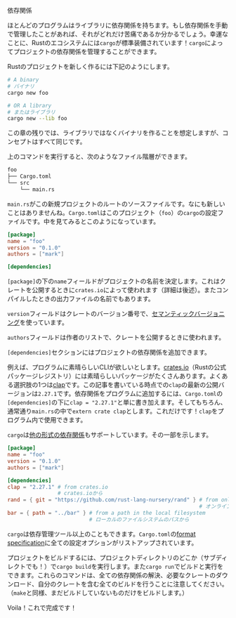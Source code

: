<!--
# Dependencies
-->
依存関係

<!--
Most programs have dependencies on some libraries. If you have ever managed
dependencies by hand, you know how much of a pain this can be. Luckily, the Rust
ecosystem comes standard with `cargo`! `cargo` can manage dependencies for a
project.
-->
ほとんどのプログラムはライブラリに依存関係を持ちます。もし依存関係を手動で管理したことがあれば、それがどれだけ苦痛であるか分かるでしょう。幸運なことに、Rustのエコシステムには`cargo`が標準装備されています！`cargo`によってプロジェクトの依存関係を管理することができます。

<!--
To create a new Rust project,
-->
Rustのプロジェクトを新しく作るには下記のようにします。

```sh
# A binary
# バイナリ
cargo new foo

# OR A library
# またはライブラリ
cargo new --lib foo
```

<!--
For the rest of this chapter, let's assume we are making a binary, rather than
a library, but all of the concepts are the same.
-->
この章の残りでは、ライブラリではなくバイナリを作ることを想定しますが、コンセプトはすべて同じです。

<!--
After the above commands, you should see a file hierarchy like this:
-->
上のコマンドを実行すると、次のようなファイル階層ができます。

```txt
foo
├── Cargo.toml
└── src
    └── main.rs
```

<!--
The `main.rs` is the root source file for your new project -- nothing new there.
The `Cargo.toml` is the config file for `cargo` for this project (`foo`). If you
look inside it, you should see something like this:
-->
`main.rs`がこの新規プロジェクトのルートのソースファイルです。なにも新しいことはありませんね。`Cargo.toml`はこのプロジェクト（`foo`）の`cargo`の設定ファイルです。中を見てみるとこのようになっています。

```toml
[package]
name = "foo"
version = "0.1.0"
authors = ["mark"]

[dependencies]
```

<!--
The `name` field under `[package]` determines the name of the project. This is
used by `crates.io` if you publish the crate (more later). It is also the name
of the output binary when you compile.
-->
`[package]`の下の`name`フィールドがプロジェクトの名前を決定します。これはクレートを公開するときに`crates.io`によって使われます（詳細は後述）。またコンパイルしたときの出力ファイルの名前でもあります。

<!--
The `version` field is a crate version number using [Semantic
Versioning](http://semver.org/).
-->
`version`フィールドはクレートのバージョン番号で、[セマンティックバージョニング](http://semver.org/)を使っています。

<!--
The `authors` field is a list of authors used when publishing the crate.
-->
`authors`フィールドは作者のリストで、クレートを公開するときに使われます。

<!--
The `[dependencies]` section lets you add dependencies for your project.
-->
`[dependencies]`セクションにはプロジェクトの依存関係を追加できます。

<!--
For example, suppose that we want our program to have a great CLI. You can find
lots of great packages on [crates.io](https://crates.io) (the official Rust
package registry). One popular choice is [clap](https://crates.io/crates/clap).
As of this writing, the most recent published version of `clap` is `2.27.1`. To
add a dependency to our program, we can simply add the following to our
`Cargo.toml` under `[dependencies]`: `clap = "2.27.1"`.  And of course, `extern
crate clap` in `main.rs`, just like normal. And that's it! You can start using
`clap` in your program.
-->
例えば、プログラムに素晴らしいCLIが欲しいとします。[crates.io](https://crates.io)（Rustの公式パッケージレジストリ）には素晴らしいパッケージがたくさんあります。よくある選択肢の1つは[clap](https://crates.io/crates/clap)です。この記事を書いている時点での`clap`の最新の公開バージョンは`2.27.1`です。依存関係をプログラムに追加するには、`Cargo.toml`の`[dependencies]`の下に`clap = "2.27.1"`と単に書き加えます。そしてもちろん、通常通り`main.rs`の中で`extern crate clap`とします。これだけです！`clap`をプログラム内で使用できます。

<!--
`cargo` also supports [other types of dependencies][dependencies]. Here is just
a small sampling:
-->
`cargo`は[他の形式の依存関係][dependencies]もサポートしています。その一部を示します。

```toml
[package]
name = "foo"
version = "0.1.0"
authors = ["mark"]

[dependencies]
clap = "2.27.1" # from crates.io
                # crates.ioから
rand = { git = "https://github.com/rust-lang-nursery/rand" } # from online repo
                                                             # オンラインのレポジトリから
bar = { path = "../bar" } # from a path in the local filesystem
                          # ローカルのファイルシステムのパスから
```

<!--
`cargo` is more than a dependency manager. All of the available
configuration options are listed in the [format specification][manifest] of
`Cargo.toml`.
-->
`cargo`は依存管理ツール以上のこともできます。`Cargo.toml`の[format specification][manifest]に全ての設定オプションがリストアップされています。

<!--
To build our project we can execute `cargo build` anywhere in the project
directory (including subdirectories!). We can also do `cargo run` to build and
run. Notice that these commands will resolve all dependencies, download crates
if needed, and build everything, including your crate. (Note that it only
rebuilds what it has not already built, similar to `make`).
-->
プロジェクトをビルドするには、プロジェクトディレクトリのどこか（サブディレクトでも！）で`cargo build`を実行します。また`cargo run`でビルドと実行をできます。これらのコマンドは、全ての依存関係の解決、必要なクレートのダウンロード、自分のクレートを含む全てのビルドを行うことに注意してください。（`make`と同様、まだビルドしていないものだけをビルドします。）

<!--
Voila! That's all there is to it!
-->
Voila！これで完成です！


[manifest]: https://doc.rust-lang.org/cargo/reference/manifest.html
[dependencies]: https://doc.rust-lang.org/cargo/reference/specifying-dependencies.html
